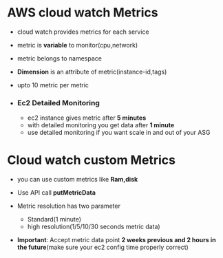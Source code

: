 # AWS cloud watch Metrics

- cloud watch provides metrics for each service

- metric is **variable** to monitor(cpu,network)

- metric belongs to namespace

- **Dimension** is an attribute of metric(instance-id,tags)

- upto  10 metric per metric

- ### Ec2 Detailed Monitoring

  - ec2 instance gives metric after **5 minutes**
  - with detailed monitoring you get data after **1 minute**
  - use detailed monitoring if you want scale in and out of your ASG

# Cloud watch custom Metrics

- you can use custom metrics like **Ram,disk**
- Use API call **putMetricData**
- Metric resolution has two parameter
  - Standard(1 minute)
  - high resolution(1/5/10/30 seconds metric data)

- **Important**: Accept metric data point **2 weeks previous and 2 hours in the future**(make sure your ec2 config time properly correct)